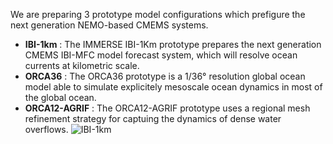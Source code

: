We are preparing 3 prototype model configurations which prefigure the next generation NEMO-based CMEMS systems.

 - **IBI-1km** : The IMMERSE IBI-1Km prototype prepares the next generation CMEMS IBI-MFC model forecast system, which will resolve ocean currents at kilometric scale.
 - **ORCA36**  : The ORCA36 prototype is a 1/36° resolution global ocean model able to simulate explicitely mesoscale ocean dynamics in most of the global ocean.
 - **ORCA12-AGRIF** : The ORCA12-AGRIF prototype uses a regional mesh refinement strategy for captuing the dynamics of dense water overflows. 
![IBI-1km](../img/prototypes/ORCA12-AGRIF_prototype.png)
